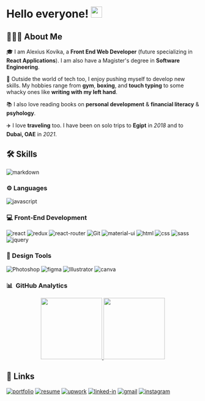 # Hello everyone! <img src="https://media.giphy.com/media/hvRJCLFzcasrR4ia7z/giphy.gif" width="29px">

## 👨🏻‍💻 About Me

🎓 I am Alexius Kovika, a **Front End Web Developer** (future specializing in **React Applications**). I am also have a Magister's degree in **Software Engineering**.

🥊 Outside the world of tech too, I enjoy pushing myself to develop new skills. My hobbies range from **gym**, **boxing**, and **touch typing** to some whacky ones like **writing with my left hand**.

📚 I also love reading books on **personal development** & **financial literacy** & **psyhology**. 

✈️ I love **traveling** too. I have been on solo trips to **Egipt** in _2018_ and to **Dubai, OAE** in _2021_.

## 🛠️ Skills

![markdown](https://img.shields.io/badge/markdown-0769AD?style=for-the-badge&logo=markdown&logoColor=white)

### ⚙️ Languages

![javascript](https://img.shields.io/badge/JavaScript-323330?style=for-the-badge&logo=javascript&logoColor=F7DF1E)

### 💻 Front-End Development

![react](https://img.shields.io/badge/React-20232A?style=for-the-badge&logo=react&logoColor=61DAFB)
![redux](https://img.shields.io/badge/Redux-593D88?style=for-the-badge&logo=redux&logoColor=white)
![react-router](https://img.shields.io/badge/React_Router-CA4245?style=for-the-badge&logo=react-router&logoColor=white)
![Git](https://img.shields.io/badge/-Git-05122A?style=for-the-badge&logo=git)
![material-ui](https://img.shields.io/badge/Material_UI-0081CB?style=for-the-badge&logo=mui&logoColor=white)
![html](https://img.shields.io/badge/HTML5-E34F26?style=for-the-badge&logo=html5&logoColor=white)
![css](https://img.shields.io/badge/CSS3-1572B6?style=for-the-badge&logo=css3&logoColor=white)
![sass](https://img.shields.io/badge/SASS-CC6699?style=for-the-badge&logo=sass&logoColor=white)
![jquery](https://img.shields.io/badge/jQuery-0769AD?style=for-the-badge&logo=jquery&logoColor=white)



### 🌟 Design Tools

![Photoshop](https://img.shields.io/badge/Photoshop-05122A?style=for-the-badge&logo=adobe-photoshop)
![figma](https://img.shields.io/badge/figma-000000?style=for-the-badge&logo=figma&logoColor=red)
![Illustrator](https://img.shields.io/badge/Illustrator-05122A?style=for-the-badge&logo=adobe-illustrator)
![canva](https://img.shields.io/badge/canva-00C4CC?style=for-the-badge&logo=canva&logoColor=white)

### 📊 &nbsp;GitHub Analytics

<p align="center">
<a href="https://github.com/AlexiusKovika">
  <img height="160em" src="https://github-readme-stats-eight-theta.vercel.app/api?username=AlexiusKovika&show_icons=true&theme=dracula&include_all_commits=true&count_private=true"/>
  <img height="160em" src="https://github-readme-stats-eight-theta.vercel.app/api/top-langs/?username=AlexiusKovika&layout=compact&langs_count=8&theme=dracula"/>
</a>
</p>

## 🔗 Links

[![portfolio](https://img.shields.io/badge/Portfolio-5340ff?style=for-the-badge&logo=Google-chrome&logoColor=white)](https://)
[![resume](https://img.shields.io/badge/Resume-4285F4?style=for-the-badge&logo=read-the-docs&logoColor=white)](https://)
[![upwork](https://img.shields.io/badge/Upwork-6FDA44?style=for-the-badge&logo=Upwork&logoColor=white)](https://www.upwork.com/freelancers/~011ab66a510025f944)
[![linked-in](https://img.shields.io/badge/Linked_In-0077B5?style=for-the-badge&logo=LinkedIn&logoColor=white)](https://www.linkedin.com/in/alexey-kovika/)
[![gmail](https://img.shields.io/badge/Gmail-D14836?style=for-the-badge&logo=Gmail&logoColor=white)](mailto:kae19hazi@gmail.com)
[![instagram](https://img.shields.io/badge/Instagram-E4405F?style=for-the-badge&logo=instagram&logoColor=white)](https://www.instagram.com/alexiusmur/)

